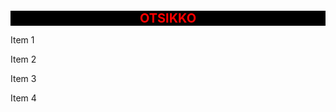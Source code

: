 <html>
<head>
<style>
    h1{color: red;
    text-align: center;
        font-size: 20px;
    background: black;
    }

    
</style>
</head>
<body>
    <h1>OTSIKKO</h1>
    <p>Item 1 </p>
    <p>Item 2</p>
    <p>Item 3</p>
    <p>Item 4</p>
</body>
</html>
